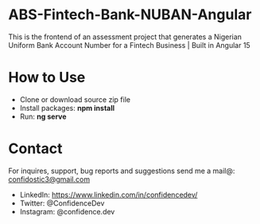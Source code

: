 # ABS-Fintech-Bank-NUBAN-Angular

 This is the frontend of an assessment project that generates a Nigerian Uniform Bank Account Number for a Fintech Business | Built in Angular 15

# How to Use

- Clone or download source zip file
- Install packages: <b>npm install</b>
- Run: <b>ng serve</b>

# Contact

For inquires, support, bug reports and suggestions send me a mail@: confidostic3@gmail.com

- LinkedIn: https://www.linkedin.com/in/confidencedev/
- Twitter: @ConfidenceDev
- Instagram: @confidence.dev
